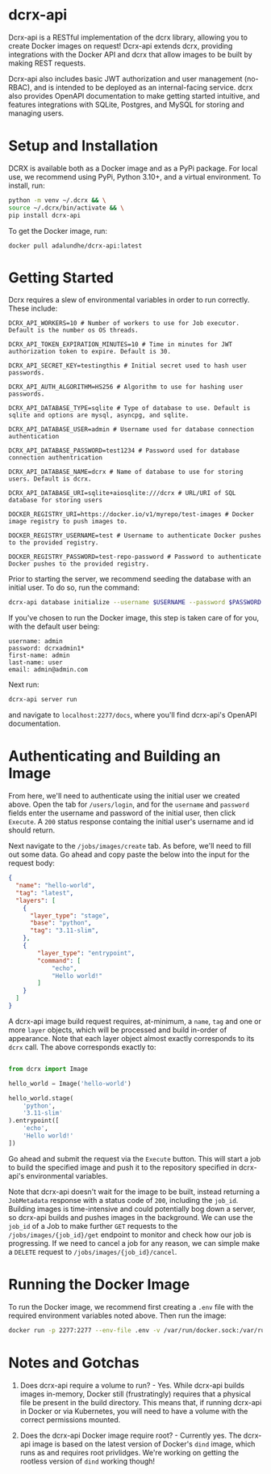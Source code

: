 # dcrx-api
Dcrx-api is a RESTful implementation of the dcrx library, allowing you to create Docker images on request! Dcrx-api extends dcrx, providing integrations with the Docker API and dcrx that allow images to be built by making REST requests.

Dcrx-api also includes basic JWT authorization and user management (no-RBAC), and is intended to be deployed as an internal-facing service. dcrx also provides OpenAPI documentation to make getting started intuitive, and features integrations with SQLite, Postgres, and MySQL for storing and managing users.


# Setup and Installation

DCRX is available both as a Docker image and as a PyPi package. For local use, we recommend using PyPi, Python 3.10+, and a virtual environment. To install, run:

```bash
python -m venv ~/.dcrx && \
source ~/.dcrx/bin/activate && \
pip install dcrx-api
```

To get the Docker image, run:

```
docker pull adalundhe/dcrx-api:latest
```


# Getting Started

Dcrx requires a slew of environmental variables in order to run correctly. These include:

```
DCRX_API_WORKERS=10 # Number of workers to use for Job executor. Default is the number os OS threads.

DCRX_API_TOKEN_EXPIRATION_MINUTES=10 # Time in minutes for JWT authorization token to expire. Default is 30.

DCRX_API_SECRET_KEY=testingthis # Initial secret used to hash user passwords.

DCRX_API_AUTH_ALGORITHM=HS256 # Algorithm to use for hashing user passwords.

DCRX_API_DATABASE_TYPE=sqlite # Type of database to use. Default is sqlite and options are mysql, asyncpg, and sqlite.

DCRX_API_DATABASE_USER=admin # Username used for database connection authentication

DCRX_API_DATABASE_PASSWORD=test1234 # Password used for database connection authentrication

DCRX_API_DATABASE_NAME=dcrx # Name of database to use for storing users. Default is dcrx.

DCRX_API_DATABASE_URI=sqlite+aiosqlite:///dcrx # URL/URI of SQL database for storing users

DOCKER_REGISTRY_URI=https://docker.io/v1/myrepo/test-images # Docker image registry to push images to.

DOCKER_REGISTRY_USERNAME=test # Username to authenticate Docker pushes to the provided registry.

DOCKER_REGISTRY_PASSWORD=test-repo-password # Password to authenticate Docker pushes to the provided registry.
```

Prior to starting the server, we recommend seeding the database with an initial user. To do so, run the command:

```bash
dcrx-api database initialize --username $USERNAME --password $PASSWORD --first-name $FIRST_NAME --last-name $LAST_NAME --email $EMAIL
```

If you've chosen to run the Docker image, this step is taken care of for you, with the default user being:

```
username: admin
password: dcrxadmin1*
first-name: admin
last-name: user
email: admin@admin.com
```

Next run:

```bash
dcrx-api server run
```

and navigate to `localhost:2277/docs`, where you'll find dcrx-api's OpenAPI documentation.


# Authenticating and Building an Image

From here, we'll need to authenticate using the initial user we created above. Open the tab for `/users/login`, and for the `username` and `password` fields enter the username and password of the initial user, then click `Execute`. A `200` status response containg the initial user's username and id should return.

Next navigate to the `/jobs/images/create` tab. As before, we'll need to fill out some data. Go ahead and copy paste the below into the input for the request body:

```json
{
  "name": "hello-world",
  "tag": "latest",
  "layers": [
    {
      "layer_type": "stage",
      "base": "python",
      "tag": "3.11-slim",
    },
    {
        "layer_type": "entrypoint",
        "command": [
            "echo",
            "Hello world!"
        ]
    }
  ]
}
```

A dcrx-api image build request requires, at-minimum, a `name`, `tag` and one or more `layer` objects, which will be processed and build in-order of appearance. Note that each layer object almost exactly corresponds to its `dcrx` call. The above corresponds exactly to:

```python

from dcrx import Image

hello_world = Image('hello-world')

hello_world.stage(
    'python',
    '3.11-slim'
).entrypoint([
    'echo',
    'Hello world!'
])
```

Go ahead and submit the request via the `Execute` button. This will start a job to build the specified image and push it to the repository specified in dcrx-api's environmental variables.

Note that dcrx-api doesn't wait for the image to be built, instead returning a `JobMetadata` response with a status code of `200`, including the `job_id`. Building images is time-intensive and could potentially bog down a server, so dcrx-api builds and pushes images in the background. We can use the `job_id` of a Job to make further `GET` requests to the `/jobs/images/{job_id}/get` endpoint to monitor and check how our job is progressing. If we need to cancel a job for any reason, we can simple make a `DELETE` request to `/jobs/images/{job_id}/cancel`.


# Running the Docker Image

To run the Docker image, we recommend first creating a `.env` file with the required environment variables noted above. Then run the image:

```bash
docker run -p 2277:2277 --env-file .env -v /var/run/docker.sock:/var/run/docker.sock dcrx-api:latest
```


# Notes and Gotchas

1. Does dcrx-api require a volume to run? - Yes. While dcrx-api builds images in-memory, Docker still (frustratingly) requires that a physical file be present in the build directory. This means that, if running dcrx-api in Docker or via Kubernetes, you will need to have a volume with the correct permissions mounted.

2. Does the dcrx-api Docker image require root? - Currently yes. The dcrx-api image is based on the latest version of Docker's `dind` image, which runs as and requires root privlidges. We're working on getting the rootless version of `dind` working though!